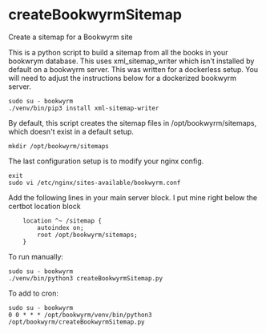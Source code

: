 # createBookwyrmSitemap
Create a sitemap for a Bookwyrm site

This is a python script to build a sitemap from all the books in your bookwrym database.  This uses xml_sitemap_writer which isn't installed by default on a bookwyrm server.  This was written for a dockerless setup.  You will need to adjust the instructions below for a dockerized bookwyrm server.
```
sudo su - bookwyrm
./venv/bin/pip3 install xml-sitemap-writer
```
By default, this script creates the sitemap files in /opt/bookwyrm/sitemaps, which doesn't exist in a default setup.
```
mkdir /opt/bookwyrm/sitemaps
```
The last configuration setup is to modify your nginx config.
```
exit
sudo vi /etc/nginx/sites-available/bookwyrm.conf
```
Add the following lines in your main server block.  I put mine right below the certbot location block
```
    location ^~ /sitemap {
        autoindex on;
        root /opt/bookwyrm/sitemaps;
    }
```
To run manually:
```
sudo su - bookwyrm
./venv/bin/python3 createBookwyrmSitemap.py
```
To add to cron:
```
sudo su - bookwyrm
0 0 * * * /opt/bookwyrm/venv/bin/python3 /opt/bookwyrm/createBookwyrmSitemap.py
````
